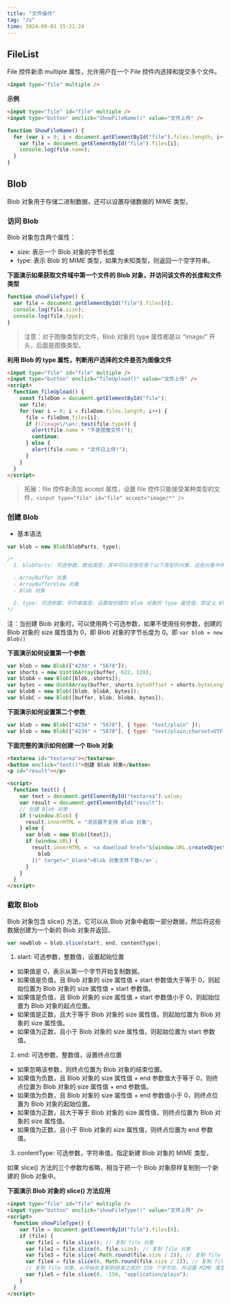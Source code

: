 ```yaml
---
title: "文件操作"
tag: "Js"
time: 2024-09-01 15:21:24
---
```


## FileList

File 控件新添 multiple 属性，允许用户在一个 File 控件内选择和提交多个文件。

```html
<input type="file" multiple />
```

**示例**

```html
<input type="file" id="file" multiple />
<input type="button" onclick="ShowFileName()" value="文件上传" />
```

```js
function ShowFileName() {
  for (var i = 0; i < document.getElementById("file").files.length; i++) {
    var file = document.getElementById("file").files[i];
    console.log(file.name);
  }
}
```

## Blob

Blob 对象用于存储二进制数据，还可以设置存储数据的 MIME 类型，

### 访问 Blob

Blob 对象包含两个属性：

- size: 表示一个 Blob 对象的字节长度
- type: 表示 Blob 的 MIME 类型，如果为未知类型，则返回一个空字符串。

**下面演示如果获取文件域中第一个文件的 Blob 对象，并访问该文件的长度和文件类型**

```js
function showFileType() {
  var file = document.getElementById("file").files[0];
  console.log(file.size);
  console.log(file.type);
}
```

> 注意：对于图像类型的文件，Blob 对象的 type 属性都是以 “image/” 开头，后面是图像类型。

**利用 Blob 的 type 属性，判断用户选择的文件是否为图像文件**

```html
<input type="file" id="file" multiple />
<input type="button" onclick="fileUpload()" value="文件上传" />
<script>
  function fileUpload() {
    const fileDom = document.getElementById("file");
    var file;
    for (var i = 0; i < fileDom.files.length; i++) {
      file = fileDom.files[i];
      if (!/image\/\w+/.test(file.type)) {
        alert(file.name + "不是图像文件!");
        continue;
      } else {
        alert(file.name + "文件已上传!");
      }
    }
  }
</script>
```

> 拓展：file 控件新添加 accept 属性，设置 file 控件只能接受某种类型的文件，`<input type="file" id="file" accept="image/*" />`

### 创建 Blob

- 基本语法

```js
var blob = new Blob(blobParts, type);

/*
  1. blobParts: 可选参数，数组类型，其中可以存放任意个以下类型的对象，这些对象中所携带的数据将被依序追加到 Blob 对象中，

  - ArrayBuffer 对象
  - ArrayBufferView 对象
  - Blob 对象

  2. type: 可选参数，字符串类型，设置被创建的 Blob 对象的 type 属性值，即定义 Blob 对象 MIME 类型。默认参数值为空字符串，表示未知类型。
*/
```

注：当创建 Blob 对象时，可以使用两个可选参数，如果不使用任何参数，创建的 Blob 对象的 size 属性值为 0，即 Blob 对象的字节长度为 0。即 `var blob = new Blob()`

**下面演示如何设置第一个参数**

```js
var blob = new Blob(["4234" + "5678"]);
var shorts = new Uint16Array(buffer, 622, 128);
var blobA = new Blob([blob, shorts]);
var bytes = new Uint8Array(buffer, shorts.byteOffset + shorts.byteLength);
var blobB = new Blob([blob, blobA, bytes]);
var blobC = new Blob([buffer, blob, blobA, bytes]);
```

**下面演示如何设置第二个参数**

```js
var blob = new Blob(["4234" + "5678"], { type: "text/plain" });
var blob = new Blob(["4234" + "5678"], { type: "text/plain;charset=UTF-8" });
```

**下面完整的演示如何创建一个 Blob 对象**

```html
<textarea id="textarea"></textarea>
<button onclick="test()">创建 Blob 对象</button>
<p id="result"></p>

<script>
  function test() {
    var text = document.getElementById("textarea").value;
    var result = document.getElementById("result");
    // 创建 Blob 对象
    if (!window.Blob) {
      result.innerHTML = "浏览器不支持 Blob 对象";
    } else {
      var blob = new Blob([text]);
      if (window.URL) {
        result.innerHTML = `<a download href="${window.URL.createObjectURL(
          blob
        )}" target="_blank">Blob 对象文件下载</a>`;
      }
    }
  }
</script>
```

### 截取 Blob

Blob 对象包含 slice() 方法，它可以从 Blob 对象中截取一部分数据，然后将这些数据创建为一个新的 Blob 对象并返回，

```js
var newBlob = blob.slice(start, end, contentType);
```

1. start: 可选参数，整数值，设置起始位置

- 如果值是 0，表示从第一个字节开始复制数据。
- 如果值是负值，且 Blob 对象的 size 属性值 + start 参数值大于等于 0，则起始位置为 Blob 对象的 size 属性值 + start 参数值。
- 如果值是负值，且 Blob 对象的 size 属性值 + start 参数值小于 0，则起始位置为 Blob 对象的起点位置。
- 如果值是正数，且大于等于 Blob 对象的 size 属性值，则起始位置为 Blob 对象的 size 属性值。
- 如果值为正数，且小于 Blob 对象的 size 属性值，则起始位置为 start 参数值。

2. end: 可选参数，整数值，设置终点位置

- 如果忽略该参数，则终点位置为 Blob 对象的结束位置。
- 如果值为负数，且 Blob 对象的 size 属性值 + end 参数值大于等于 0，则终点位置为 Blob 对象的 size 属性值 + end 参数值。
- 如果值为负数，且 Blob 对象的 size 属性值 + end 参数值小于 0，则终点位置为 Blob 对象的起始位置。
- 如果值为正数，且大于等于 Blob 对象的 size 属性值，则终点位置为 Blob 对象的 size 属性值。
- 如果值为正数，且小于 Blob 对象的 size 属性值，则终点位置为 end 参数值。

3. contentType: 可选参数，字符串值，指定新建 Blob 对象的 MIME 类型，

如果 slice() 方法的三个参数均省略，相当于把一个 Blob 对象原样复制到一个新建的 Blob 对象中。

**下面演示 Blob 对象的 slice() 方法应用**

```html
<input type="file" id="file" multiple />
<input type="button" onclick="showFileType()" value="文件上传" />
<script>
  function showFileType() {
    var file = document.getElementById("file").files[0];
    if (file) {
      var file1 = file.slice(); // 复制 file 对象
      var file2 = file.slice(0, file.size); // 复制 file 对象
      var file3 = file.slice(-Math.round(file.size / 2)); // 复制 file 对象的后半部分
      var file4 = file.slice(0, Math.round(file.size / 2)); // 复制 file 对象的前半部分
      // 复制 file 对象，从开始处复制到结束之前的 150 个字节处，并设置 MIME 类型
      var file5 = file.slice(0, -150, "application/plain");
    }
  }
</script>
```
